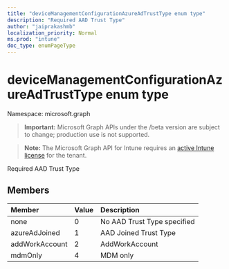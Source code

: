 ```yaml
---
title: "deviceManagementConfigurationAzureAdTrustType enum type"
description: "Required AAD Trust Type"
author: "jaiprakashmb"
localization_priority: Normal
ms.prod: "intune"
doc_type: enumPageType
---
```


# deviceManagementConfigurationAzureAdTrustType enum type

Namespace: microsoft.graph

> **Important:** Microsoft Graph APIs under the /beta version are subject to change; production use is not supported.

> **Note:** The Microsoft Graph API for Intune requires an [active Intune license](https://go.microsoft.com/fwlink/?linkid=839381) for the tenant.

Required AAD Trust Type

## Members
|Member|Value|Description|
|:---|:---|:---|
|none|0|No AAD Trust Type specified|
|azureAdJoined|1|AAD Joined Trust Type|
|addWorkAccount|2|AddWorkAccount|
|mdmOnly|4|MDM only|





